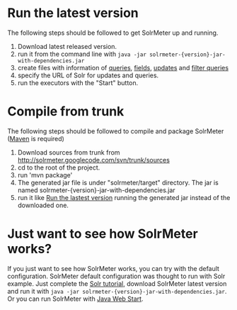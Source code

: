 # Run the latest version #
The following steps should be followed to get SolrMeter up and running.
  1. Download latest released version.
  1. run it from the command line with ```java -jar solrmeter-{version}-jar-with-dependencies.jar```
  1. create files with information of [queries](queries.md), [fields](fields.md), [updates](updates.md) and [filter queries](filterqueries.md)
  1. specify the URL of Solr for updates and queries.
  1. run the executors with the "Start" button.

# Compile from trunk #
The following steps should be followed to compile and package SolrMeter ([Maven](http://maven.apache.org/index.html) is required)
  1. Download sources from trunk from http://solrmeter.googlecode.com/svn/trunk/sources
  1. cd to the root of the project.
  1. run 'mvn package'
  1. The generated jar file is under "solrmeter/target" directory. The jar is named solrmeter-{version}-jar-with-dependencies.jar
  1. run it like [Run the lastest version](Usage.md#run-the-latest-version) running the generated jar instead of the downloaded one.

# Just want to see how SolrMeter works? #
If you just want to see how SolrMeter works, you can try with the default configuration. SolrMeter default configuration was thought to run with Solr example.
Just complete the [Solr tutorial](http://lucene.apache.org/solr/tutorial.html), download SolrMeter latest version and run it with 
```java -jar solrmeter-{version}-jar-with-dependencies.jar```. 
Or you can run SolrMeter with [Java Web Start](http://solrmeter.googlecode.com/svn/JWS/solrmeter.jnlp).
